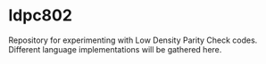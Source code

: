 # ldpc802
Repository for experimenting with Low Density Parity Check codes.  Different language implementations will be gathered here.
